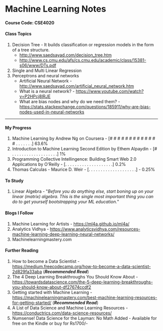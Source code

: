 # Machine Learning Notes 
#### Course Code: CSE4020

#### Class Topics
1. Decision Tree - It builds classification or regression models in the form of a tree structure.
    - http://www.saedsayad.com/decision_tree.htm
    - http://www.cs.cmu.edu/afs/cs.cmu.edu/academic/class/15381-s06/www/DTs.pdf
2. Single and Multi Linear Regression
3. Perceptrons and neural networks
    - Artificial Neural Network - http://www.saedsayad.com/artificial_neural_network.htm
    - What is a neural network? - https://www.youtube.com/watch?v=P2HPcj8lRJE
    - What are bias nodes and why do we need them? - https://stats.stackexchange.com/questions/185911/why-are-bias-nodes-used-in-neural-networks

----------------------------------------------------------------------------------------------------------------------------------------
#### My Progress
1. Machine Learning by Andrew Ng on Coursera - [# # # # # # # # # # # # # . . . . . . .] 63.6%
2. Introduction to Machine Learning Second Edition by Ethem Alpaydin - [# . . . . . . . . . . . . . . . . . . .] 1%
3. Programming Collective Intellingence: Building Smart Web 2.0 Applications by O'Reilly - [. . . . . . . . . . . . . . . . . . . .] 0.2%
4. Thomas Calculas - Maurice D. Weir - [. . . . . . . . . . . . . . . . . . . .] - 0.25%

#### To Study
1. Linear Algebra - "*Before you do anything else, start boning up on your linear (matrix) algebra. This is the single most important thing you can do to get yourself bootstrapping your ML education.*"

#### Blogs I Follow
1. Machine Learning for Artists - https://ml4a.github.io/ml4a/
2. Analytics Vidhya - https://www.analyticsvidhya.com/resources-machine-learning-deep-learning-neural-networks/
3. Machinelearningmastery.com

#### Further Reading
1. How to become a Data Scientist - https://medium.freecodecamp.org/how-to-become-a-data-scientist-2d829fa33aba (***Recommended Read***) 
2. The 4 Deep Learning Breakthroughs You Should Know About - https://towardsdatascience.com/the-5-deep-learning-breakthroughs-you-should-know-about-df27674ccdf2 
3. Getting started with Machine Learning - https://machinelearningmastery.com/best-machine-learning-resources-for-getting-started/ (***Recommended Read***) 
4. A List of Data Science and Machine Learning Resources - https://conductrics.com/data-science-resources/
5. Numsense! Data Science for the Layman: No Math Added - Available for free on the Kindle or buy for Rs1700/-
